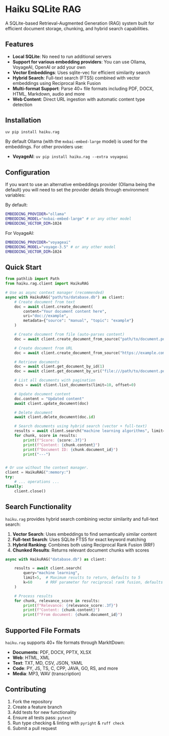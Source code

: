 # Haiku SQLite RAG

A SQLite-based Retrieval-Augmented Generation (RAG) system built for efficient document storage, chunking, and hybrid search capabilities.

## Features
- **Local SQLite**: No need to run additional servers
- **Support for various embedding providers**: You can use Ollama, VoyageAI, OpenAI or add your own
- **Vector Embeddings**: Uses sqlite-vec for efficient similarity search
- **Hybrid Search**: Full-text search (FTS5) combined with vector embeddings using Reciprocal Rank Fusion
- **Multi-format Support**: Parse 40+ file formats including PDF, DOCX, HTML, Markdown, audio and more
- **Web Content**: Direct URL ingestion with automatic content type detection

## Installation

```bash
uv pip install haiku.rag
```

By default Ollama (with the `mxbai-embed-large` model) is used for the embeddings.
For other providers use:

- **VoyageAI**: `uv pip install haiku.rag --extra voyageai`

## Configuration

If you want to use an alternative embeddings provider (Ollama being the default) you will need to set the provider details through environment variables:

By default:

```bash
EMBEDDING_PROVIDER="ollama"
EMBEDDING_MODEL="mxbai-embed-large" # or any other model
EMBEDDING_VECTOR_DIM=1024
```

For VoyageAI:
```bash
EMBEDDING_PROVIDER="voyageai"
EMBEDDING_MODEL="voyage-3.5" # or any other model
EMBEDDING_VECTOR_DIM=1024
```

## Quick Start

```python
from pathlib import Path
from haiku.rag.client import HaikuRAG

# Use as async context manager (recommended)
async with HaikuRAG("path/to/database.db") as client:
    # Create document from text
    doc = await client.create_document(
        content="Your document content here",
        uri="doc://example",
        metadata={"source": "manual", "topic": "example"}
    )

    # Create document from file (auto-parses content)
    doc = await client.create_document_from_source("path/to/document.pdf")

    # Create document from URL
    doc = await client.create_document_from_source("https://example.com/article.html")

    # Retrieve documents
    doc = await client.get_document_by_id(1)
    doc = await client.get_document_by_uri("file:///path/to/document.pdf")

    # List all documents with pagination
    docs = await client.list_documents(limit=10, offset=0)

    # Update document content
    doc.content = "Updated content"
    await client.update_document(doc)

    # Delete document
    await client.delete_document(doc.id)

    # Search documents using hybrid search (vector + full-text)
    results = await client.search("machine learning algorithms", limit=5)
    for chunk, score in results:
        print(f"Score: {score:.3f}")
        print(f"Content: {chunk.content}")
        print(f"Document ID: {chunk.document_id}")
        print("---")


# Or use without the context manager.
client = HaikuRAG(":memory:")
try:
    # ... operations ...
finally:
    client.close()
```

## Search Functionality

`haiku.rag` provides hybrid search combining vector similarity and full-text search:
1. **Vector Search**: Uses embeddings to find semantically similar content
2. **Full-text Search**: Uses SQLite FTS5 for exact keyword matching
3. **Hybrid Ranking**: Combines both using Reciprocal Rank Fusion (RRF)
4. **Chunked Results**: Returns relevant document chunks with scores

```python
async with HaikuRAG("database.db") as client:

    results = await client.search(
        query="machine learning",
        limit=5,  # Maximum results to return, defaults to 5
        k=60      # RRF parameter for reciprocal rank fusion, defaults to 60
    )

    # Process results
    for chunk, relevance_score in results:
        print(f"Relevance: {relevance_score:.3f}")
        print(f"Content: {chunk.content}")
        print(f"From document: {chunk.document_id}")
```


## Supported File Formats

`haiku.rag` supports 40+ file formats through MarkItDown:

- **Documents**: PDF, DOCX, PPTX, XLSX
- **Web**: HTML, XML
- **Text**: TXT, MD, CSV, JSON, YAML
- **Code**: PY, JS, TS, C, CPP, JAVA, GO, RS, and more
- **Media**: MP3, WAV (transcription)

## Contributing

1. Fork the repository
2. Create a feature branch
3. Add tests for new functionality
4. Ensure all tests pass: `pytest`
5. Run type checking & linting with `pyright` & `ruff check`
6. Submit a pull request
